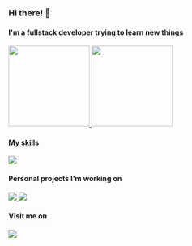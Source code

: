 ### Hi there! 👋

#### I'm a fullstack developer trying to learn new things 

 <div>
  <a href="https://github.com/JuliaDeNadai">
  <img height="160em" src="https://github-readme-stats.vercel.app/api?username=JuliaDeNadai&show_icons=true&theme=dracula&include_all_commits=true&count_private=true"/>
  <img height="160em" src="https://github-readme-stats.vercel.app/api/top-langs/?username=JuliaDeNadai&layout=compact&langs_count=7&theme=dracula"/>
</div>

#### My skills
  
  
  <div>
   <p>
    <a href="https://skillicons.dev">
     <img src="https://skillicons.dev/icons?i=react,nodejs,typescript,js,express,materialui,html,css,git,c,mysql,postgres" />
    </a>
   </p>
  </div>
  
 #### Personal projects I'm working on

 <div>
   <p>
    <a href="https://github.com/JuliaDeNadai/savourAPI">
     <img src="https://github-readme-stats.vercel.app/api/pin/?username=JuliaDeNadai&repo=savourAPI&show_icons=true&theme=dracula&layout=compact" />
    </a>
    <a href="https://github.com/JuliaDeNadai/iPostsWEB">
     <img src="https://github-readme-stats.vercel.app/api/pin/?username=JuliaDeNadai&repo=iPostsWEB&show_icons=true&theme=dracula&layout=compact" />
    </a>
   </p>
  </div>
  
#### Visit me on
<div> 
  <a href="https://www.linkedin.com/in/juliadenadai" target="_blank"><img src="https://img.shields.io/badge/-LinkedIn-%230077B5?style=for-the-badge&logo=linkedin&logoColor=white" target="_blank"></a> 
</div>
